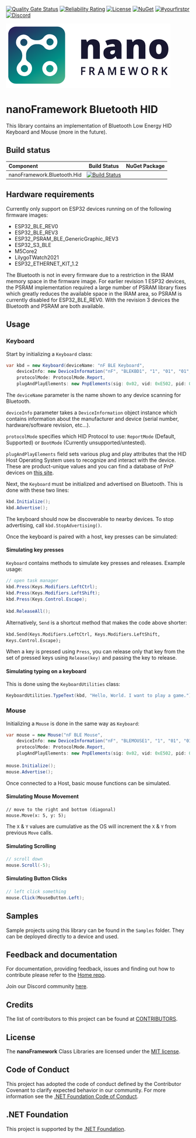 [![Quality Gate Status](https://sonarcloud.io/api/project_badges/measure?project=nanoframework_lib-nanoFramework.BluetoothHID&metric=alert_status)](https://sonarcloud.io/dashboard?id=nanoframework_lib-nanoFramework.BluetoothHID) [![Reliability Rating](https://sonarcloud.io/api/project_badges/measure?project=nanoframework_lib-nanoFramework.BluetoothHID&metric=reliability_rating)](https://sonarcloud.io/dashboard?id=nanoframework_lib-nanoFramework.Bluetooth.Hid) [![License](https://img.shields.io/badge/License-MIT-blue.svg)](LICENSE) [![NuGet](https://img.shields.io/nuget/dt/nanoFramework.Bluetooth.Hid.svg?label=NuGet&style=flat&logo=nuge)](https://www.nuget.org/packages/nanoFramework.Bluetooth.Hid/) [![#yourfirstpr](https://img.shields.io/badge/first--timers--only-friendly-blue.svg)](https://github.com/nanoframework/Home/blob/main/CONTRIBUTING.md) [![Discord](https://img.shields.io/discord/478725473862549535.svg?logo=discord&logoColor=white&label=Discord&color=7289DA)](https://discord.gg/gCyBu8T)

![nanoFramework logo](https://raw.githubusercontent.com/nanoframework/Home/main/resources/logo/nanoFramework-repo-logo.png)

# nanoFramework Bluetooth HID

This library contains an implementation of Bluetooth Low Energy HID Keyboard and Mouse (more in the future).

## Build status

| Component | Build Status | NuGet Package |
|:-|---|---|
| nanoFramework.Bluetooth.Hid | [![Build Status](https://dev.azure.com/nanoframework/nanoFramework.Bluetooth.Hid/_apis/build/status%2Fnanoframework.nanoFramework.Bluetooth.Hid?branchName=main)](https://dev.azure.com/nanoframework/nanoFramework.Bluetooth.Hid/_build/latest?definitionId=105&branchName=main) |

## Hardware requirements

Currently only support on ESP32 devices running on of the following firmware images:

- ESP32_BLE_REV0
- ESP32_BLE_REV3
- ESP32_PSRAM_BLE_GenericGraphic_REV3
- ESP32_S3_BLE
- M5Core2
- LilygoTWatch2021
- ESP32_ETHERNET_KIT_1.2

The Bluetooth is not in every firmware due to a restriction in the IRAM memory space in the firmware image. For earlier revision 1 ESP32 devices, the PSRAM implementation required a large number of PSRAM library fixes which greatly reduces the available space in the IRAM area, so PSRAM is currently disabled for ESP32_BLE_REV0. With the revision 3 devices the Bluetooth and PSRAM are both available.

## Usage

### Keyboard

Start by initializing a `Keyboard` class:

```csharp
var kbd = new Keyboard(deviceName: "nF BLE Keyboard",
    deviceInfo: new DeviceInformation("nF", "BLEKBD1", "1", "01", "01", "01"),
    protocolMode: ProtocolMode.Report,
    plugAndPlayElements: new PnpElements(sig: 0x02, vid: 0xE502, pid: 0xA111, version: 0x210));
```

The `deviceName` parameter is the name shown to any device scanning for Bluetooth.

`deviceInfo` parameter takes a `DeviceInformation` object instance which contains information about the manufacturer and device (serial number, hardware/software revision, etc...).

`protocolMode` specifies which HID Protocol to use: `ReportMode` (Default, Supported) or `BootMode` (Currently unsupported/untested).

`plugAndPlayElements` field sets various plug and play attributes that the HID Host Operating System uses to recognize and interact with the device. These are product-unique values and you can find a database of PnP devices on [this site](https://the-sz.com/products/usbid/index.php?v=&p=&n=Keyboard).

Next, the `Keyboard` must be initialized and advertised on Bluetooth. This is done with these two lines:

```csharp
kbd.Initialize();
kbd.Advertise();
```

The keyboard should now be discoverable to nearby devices. To stop advertising, call `kbd.StopAdvertising()`.

Once the keyboard is paired with a host, key presses can be simulated:

#### Simulating key presses

`Keyboard` contains methods to simulate key presses and releases. Example usage:

```csharp
// open task manager
kbd.Press(Keys.Modifiers.LeftCtrl);
kbd.Press(Keys.Modifiers.LeftShift);
kbd.Press(Keys.Control.Escape);

kbd.ReleaseAll();
```

Alternatively, `Send` is a shortcut method that makes the code above shorter:

`kbd.Send(Keys.Modifiers.LeftCtrl, Keys.Modifiers.LeftShift, Keys.Control.Escape);`

When a key is pressed using `Press`, you can release only that key from the set of pressed keys using `Release(key)` and passing the key to release.

#### Simulating typing on a keyboard

This is done using the `KeyboardUtilities` class:

```csharp
KeyboardUtilities.TypeText(kbd, "Hello, World. I want to play a game.");
```

### Mouse

Initializing a `Mouse` is done in the same way as `Keyboard`:

```csharp
var mouse = new Mouse("nF BLE Mouse",
    deviceInfo: new DeviceInformation("nF", "BLEMOUSE1", "1", "01", "01", "01"),
    protocolMode: ProtocolMode.Report,
    plugAndPlayElements: new PnpElements(sig: 0x02, vid: 0xE502, pid: 0xA111, version: 0x210));

mouse.Initialize();
mouse.Advertise();
```

Once connected to a Host, basic mouse functions can be simulated.

#### Simulating Mouse Movement

```cshrap
// move to the right and bottom (diagonal)
mouse.Move(x: 5, y: 5);
```

The `X` & `Y` values are cumulative as the OS will increment the `X` & `Y` from previous `Move` calls.

#### Simulating Scrolling

```csharp
// scroll down
mouse.Scroll(-5);
```

#### Simulating Button Clicks

```csharp
// left click something
mouse.Click(MouseButton.Left);
```

## Samples

Sample projects using this library can be found in the `Samples` folder. They can be deployed directly to a device and used.

## Feedback and documentation

For documentation, providing feedback, issues and finding out how to contribute please refer to the [Home repo](https://github.com/nanoframework/Home).

Join our Discord community [here](https://discord.gg/gCyBu8T).

## Credits

The list of contributors to this project can be found at [CONTRIBUTORS](https://github.com/nanoframework/Home/blob/main/CONTRIBUTORS.md).

## License

The **nanoFramework** Class Libraries are licensed under the [MIT license](LICENSE.md).

## Code of Conduct

This project has adopted the code of conduct defined by the Contributor Covenant to clarify expected behavior in our community.
For more information see the [.NET Foundation Code of Conduct](https://dotnetfoundation.org/code-of-conduct).

## .NET Foundation

This project is supported by the [.NET Foundation](https://dotnetfoundation.org).